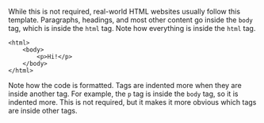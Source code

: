 While this is not required, real-world HTML websites usually follow this template. Paragraphs, headings, and most other content go inside the ```body``` tag, which is inside the ```html``` tag. Note how everything is inside the ```html``` tag.
```
<html>
    <body>
        <p>Hi!</p>
    </body>
</html>
```

Note how the code is formatted. Tags are indented more when they are inside another tag. For example, the ```p``` tag is inside the ```body``` tag, so it is indented more. This is not required, but it makes it more obvious which tags are inside other tags.